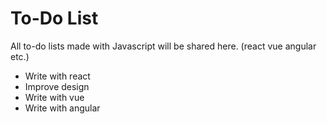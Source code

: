 # To-Do List
All to-do lists made with Javascript will be shared here. (react vue angular etc.)

<ul>
<li>Write with react</li>
<li>Improve design</li>
<li>Write with vue</li>
<li>Write with angular</li>
</ul>
